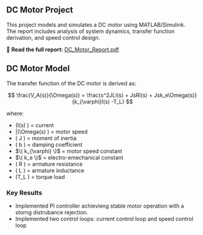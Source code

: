 ## DC Motor Project

This project models and simulates a DC motor using MATLAB/Simulink.  
The report includes analysis of system dynamics, transfer function derivation, and speed control design.

📘 **Read the full report:** [DC_Motor_Report.pdf](./DCmotor.pdf)

## DC Motor Model

The transfer function of the DC motor is derived as:

$$
\frac{V_A(s)}{\Omega(s)} = \frac{s^2JLI(s) + JsRI(s) + Jsk_e\Omega(s)}{k_{\varphi}I(s) -T_L}
$$

where:
- \(I(s) \) = current
- |(\Omega(s) \) = motor speed
- \( J \) = moment of inertia  
- \( b \) = damping coefficient  
- $\( k_{\varphi} \)$ = motor speed constant
- $\( k_e \)$ = electro-emechanical constant 
- \( R \) = armature resistance  
- \( L \) = armature inductance
- \(T_L \) = torque load

### Key Results
- Implemented PI controller achievieng stable motor operation with a storng distrubance rejection.
- Implemented two control loops: current control loop and speed control loop
